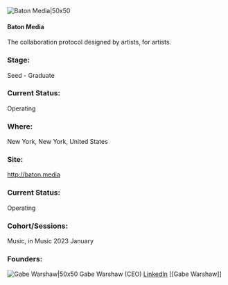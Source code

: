 

![Baton Media|50x50](https://apimg.techstars.com/profiles/1675813326269_227223.png)

#### Baton Media
The collaboration protocol designed by artists, for artists.

### Stage: 
Seed - Graduate 

### Current Status: 
Operating

### Where:
New York, New York, United States

### Site:
http://baton.media





### Current Status: 
Operating

### Cohort/Sessions: 
Music, in Music 2023 January

### Founders: 

![Gabe Warshaw|50x50]() Gabe Warshaw (CEO) [LinkedIn](https://linkedin.com/in/gabe-warshaw) [[Gabe Warshaw]]


